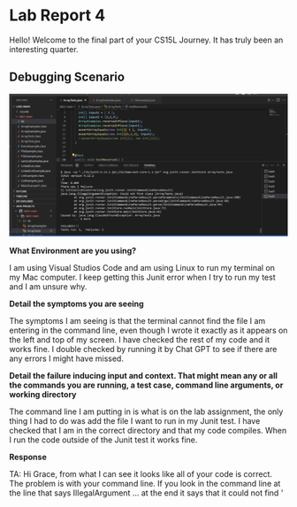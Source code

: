 #  Lab Report 4

Hello! Welcome to the final part of your CS15L Journey. It has truly been an interesting quarter.

## Debugging Scenario

![Image](Debugging.jpg.png)

**What Environment are you using?**

I am using Visual Studios Code and am using Linux to run my terminal on my Mac computer. I keep getting this Junit error when I try to run my test and I am unsure why.

**Detail the symptoms you are seeing**

The symptoms I am seeing is that the terminal cannot find the file I am entering in the command line, even though I wrote it exactly as it appears on the left and top of my screen. I have checked the rest of my code and it works fine. I double checked by running it by Chat GPT to see if there are any errors I might have missed.  

**Detail the failure inducing input and context. That might mean any or all the commands you are running, a test case, command line arguments, or working directory**

The command line I am putting in is what is on the lab assignment, the only thing I had to do was add the file I want to run in my Junit test. I have checked that I am in the correct directory and that my code compiles. When I run the code outside of the Junit test it works fine.

**Response**

TA: Hi Grace, from what I can see it looks like all of your code is correct. The problem is with your command line. If you look in the command line at the line that says IllegalArgument ... at the end it says that it could not find '

